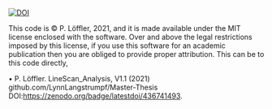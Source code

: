 

[![DOI](https://zenodo.org/badge/436741493.svg)](https://zenodo.org/badge/latestdoi/436741493)


This code is © P. Löffler, 2021, and it is made available under the MIT license enclosed with the software.
Over and above the legal restrictions imposed by this license, if you use this software for an academic publication then you are obliged to provide proper attribution. This can be to this code directly, 

• P. Löffler. LineScan_Analysis, V1.1 (2021) github.com/LynnLangstrumpf/Master-Thesis DOI:https://zenodo.org/badge/latestdoi/436741493.

